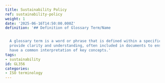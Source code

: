```yaml
---
title: Sustainability Policy
ref: sustainability-policy
weight: 1
date: '2025-06-16T14:50:00.000Z'
definition: '## Definition of Glossary Term/Name


  A glossary term is a word or phrase that is defined within a specific context to
  provide clarity and understanding, often included in documents to ensure all readers
  have a common interpretation of key concepts.'
tags:
- sustainability
id: GL356
categories:
- ISO terminology
---
```



